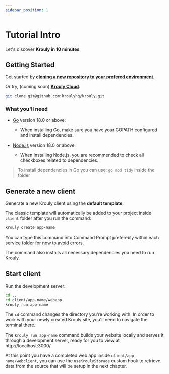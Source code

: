 ```yaml
---
sidebar_position: 1
---
```


# Tutorial Intro

Let's discover **Krouly in 10 minutes**.

## Getting Started

Get started by **[cloning a new repository to your prefered environment](https://www.github.com/kroulyhq/krouly)**.

Or try, (coming soon) **[Krouly Cloud](https://krouly.ai/login)**.

```bash
git clone git@github.com:kroulyhq/krouly.git
```

### What you'll need

- [Go](https://go.dev/dl/) version 18.0 or above:
  - When installing Go, make sure you have your GOPATH configured and install dependencies.

- [Node.js](https://nodejs.org/en/download/) version 18.0 or above:
  - When installing Node.js, you are recommended to check all checkboxes related to dependencies.

> To install dependencies in Go you can use: `go mod tidy` inside the folder

## Generate a new client

Generate a new Krouly client using the **default template**.

The classic template will automatically be added to your project inside `client` folder after you run the command:

```bash
krouly create app-name
```

You can type this command into Command Prompt preferebly within each service folder for now to avoid errors.

The command also installs all necessary dependencies you need to run Krouly.

## Start client

Run the development server:

```bash
cd ..
cd client/app-name/webapp
krouly run app-name
```

The `cd` command changes the directory you're working with. In order to work with your newly created Krouly site, you'll need to navigate the terminal there.

The `krouly run app-name` command builds your website locally and serves it through a development server, ready for you to view at http://localhost:3000/.

At this point you have a completed web app inside `client/app-name/webclient`, you can use the `useKroulyStorage` custom hook to retrieve data from the source that will be setup in the next chapter.